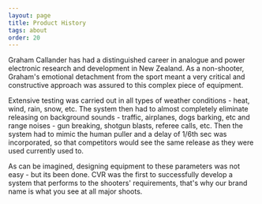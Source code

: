 ```yaml
---
layout: page
title: Product History
tags: about
order: 20
---
```


Graham Callander has had a distinguished career in analogue and power electronic research and development in New Zealand. As a non-shooter, Graham's emotional detachment from the sport meant a very critical and constructive approach was assured to this complex piece of equipment.

Extensive testing was carried out in all types of weather conditions - heat, wind, rain, snow, etc. The system then had to almost completely eliminate releasing on background sounds - traffic, airplanes, dogs barking, etc and range noises - gun breaking, shotgun blasts, referee calls, etc. Then the system had to mimic the human puller and a delay of 1/6th sec was incorporated, so that competitors would see the same release as they were used currently used to.

As can be imagined, designing equipment to these parameters was not easy - but its been done. CVR was the first to successfully develop a system that performs to the shooters' requirements, that's why our brand name is what you see at all major shoots.

